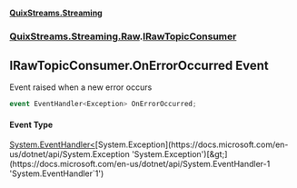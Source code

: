 #### [QuixStreams.Streaming](index.md 'index')
### [QuixStreams.Streaming.Raw](QuixStreams.Streaming.Raw.md 'QuixStreams.Streaming.Raw').[IRawTopicConsumer](IRawTopicConsumer.md 'QuixStreams.Streaming.Raw.IRawTopicConsumer')

## IRawTopicConsumer.OnErrorOccurred Event

Event raised when a new error occurs

```csharp
event EventHandler<Exception> OnErrorOccurred;
```

#### Event Type
[System.EventHandler&lt;](https://docs.microsoft.com/en-us/dotnet/api/System.EventHandler-1 'System.EventHandler`1')[System.Exception](https://docs.microsoft.com/en-us/dotnet/api/System.Exception 'System.Exception')[&gt;](https://docs.microsoft.com/en-us/dotnet/api/System.EventHandler-1 'System.EventHandler`1')